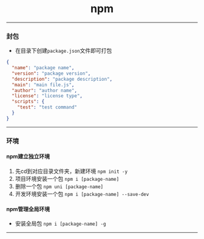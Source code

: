 <h1 style="text-align: center">npm</h1>


<hr>

### 封包

- 在目录下创建`package.json`文件即可打包

```json
{
  "name": "package name",
  "version": "package version",
  "description": "package description",
  "main": "main file.js",
  "author": "author name",
  "license": "license type",
  "scripts": {
    "test": "test command"
  }
}
```

<hr>

### 环境

#### npm建立独立环境

1. 先cd到对应目录文件夹，新建环境
   `npm init -y`
2. 项目环境安装一个包
   `npm i [package-name]`
3. 删除一个包
   `npm uni [package-name]`
4. 开发环境安装一个包
   `npm i [package-name] --save-dev`

#### npm管理全局环境

- 安装全局包
  `npm i [package-name] -g`

<hr>
